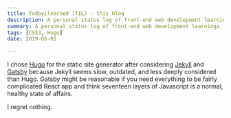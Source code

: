 ```yaml
---
title: Todayilearned (TIL) - this blog
description: A personal status log of front-end web development learnings - a catalog of tips, tricks, and learnings, as well as a development sandbox for exploration
summary: A personal status log of front-end web development learnings - a catalog of tips, tricks, and learnings, as well as a development sandbox for exploration
tags: [CSS3, Hugo]
date: 2019-06-01

---
```


I chose [Hugo](https://gohugo.io/) for the static
site generator after considering [Jekyll](https://jekyllrb.com/) and
[Gatsby](https://www.gatsbyjs.org/) because Jekyll seems slow, outdated,
and less deeply considered than Hugo. Gatsby might be reasonable if you
need everything to be fairly complicated React app and think seventeen
layers of Javascript is a normal, healthy state of affairs.

I regret nothing.

